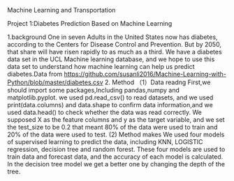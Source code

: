 Machine Learning and Transportation

Project 1:Diabetes Prediction Based on Machine Learning

1.background
    One in seven Adults in the United States now has diabetes, according to the Centers for Disease Control and Prevention. But by 2050, that share will have risen rapidly to as much as a third. We have a diabetes data set in the UCL Machine learning database, and we hope to use this data set to understand how machine learning can help us predict diabetes.Data from  https://github.com/susanli2016/Machine-Learning-with-Python/blob/master/diabetes.csv
2. Method
 （1）Data readng
     First,we should import some packages,Including pandas,numpy and matplotlib.pyplot. we used pd.read_csv() to read datasets, and we used print(data.columns) and data.shape to confirm data information,and we used data.head() to check whether the data was read correctly.  We supposed X as the feature columns and y as the target variable, and we set the test_size to be 0.2 that meant 80% of the data were used to train and 20% of the data were used to test.
 (2) Method makes
    We used four models of supervised learning to predict the data, including KNN, LOGISTIC regression, decision tree and random forest. These four models are used to train data and forecast data, and the accuracy of each model is calculated. In the decision tree model we get a better one by changing the depth of the tree.

